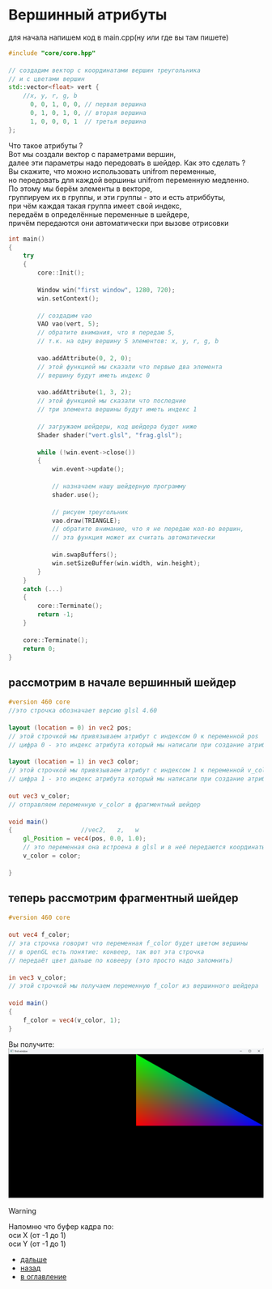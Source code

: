# Вершинный атрибуты

для начала напишем код в main.cpp(ну или где вы там пишете)
```cpp
#include "core/core.hpp"

// создадим вектор с координатами вершин треугольника
// и c цветами вершин
std::vector<float> vert {
    //x, y, r, g, b
      0, 0, 1, 0, 0, // первая вершина
      0, 1, 0, 1, 0, // вторая вершина
      1, 0, 0, 0, 1  // третья вершина
};
```
Что такое атрибуты ?\
Вот мы создали вектор с параметрами вершин,\
далее эти параметры надо передовать в шейдер. Как это сделать ?\
Вы скажите, что можно использовать unifrom переменные,\
но передовать для каждой вершины unifrom переменную медленно.\
По этому мы берём элементы в векторе,\
группируем их в группы, и эти группы - это и есть атриббуты,\
при чём каждая такая группа имеет свой индекс,\
передаём в определённые переменные в шейдере,\
причём передаются они автоматически при вызове отрисовки

```cpp
int main()
{
	try
	{
		core::Init();
		
		Window win("first window", 1280, 720);
		win.setContext();

        // создадим vao
        VAO vao(vert, 5);
        // обратите внимания, что я передаю 5,
        // т.к. на одну вершину 5 элементов: x, y, r, g, b

        vao.addAttribute(0, 2, 0);
        // этой функцией мы сказали что первые два элемента 
        // вершину будут иметь индекс 0

        vao.addAttribute(1, 3, 2); 
        // этой функцией мы сказали что последние 
        // три элемента вершины будут иметь индекс 1 

		// загружаем шейдеры, код шейдера будет ниже
		Shader shader("vert.glsl", "frag.glsl");

		while (!win.event->close())
		{
			win.event->update();

			// назначаем нашу шейдерную программу
			shader.use();
			
			// рисуем треугольник
			vao.draw(TRIANGLE);
			// обратите внимание, что я не передаю кол-во вершин,
            // эта функция может их считать автоматически

			win.swapBuffers();
			win.setSizeBuffer(win.width, win.height);
		}
	}
	catch (...)
	{
		core::Terminate();
		return -1;
	}

	core::Terminate();
	return 0;
}
```

## рассмотрим в начале вершинный шейдер
``` glsl
#version 460 core
//это строчка обозначает версию glsl 4.60

layout (location = 0) in vec2 pos;
// этой строчкой мы привязываем атрибут с индексом 0 к переменной pos
// цифра 0 - это индекс атрибута который мы написали при создание атрибута

layout (location = 1) in vec3 color;
// этой строчкой мы привязываем атрибут с индексом 1 к переменной v_color
// цифра 1 - это индекс атрибута который мы написали при создание атрибута

out vec3 v_color;
// отправляем переменную v_color в фрагментный шейдер

void main()
{                   //vec2,   z,   w
    gl_Position = vec4(pos, 0.0, 1.0);
    // это переменная она встроена в glsl и в неё передаются координаты вершины
    v_color = color;

}
```

## теперь рассмотрим фрагментный шейдер

``` glsl
#version 460 core

out vec4 f_color;
// эта строчка говорит что переменная f_color будет цветом вершины
// в openGL есть понятие: конвеер, так вот эта строчка
// передаёт цвет дальше по ковееру (это просто надо запомнить)

in vec3 v_color;
// этой строчкой мы получаем переменную f_color из вершинного шейдера

void main()
{               
    f_color = vec4(v_color, 1);
}
```

Вы получите:
![](png/first_triangle.png)

>[!WARNING]
> Напомню что буфер кадра по:\
> оси X (от -1 до 1)\
> оси Y (от -1 до 1)

+ [дальше](matrix.md)
+ [назад](shader.md) 
+ [в оглавление](manual.md)
